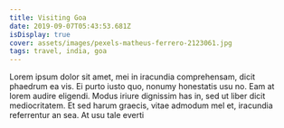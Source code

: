 ```yaml
---
title: Visiting Goa
date: 2019-09-07T05:43:53.681Z
isDisplay: true
cover: assets/images/pexels-matheus-ferrero-2123061.jpg
tags: travel, india, goa
---
```

Lorem ipsum dolor sit amet, mei in iracundia comprehensam, dicit phaedrum ea vis. Ei purto iusto quo, nonumy honestatis usu no. Eam at lorem audire eligendi. Modus iriure dignissim has in, sed ut liber dicit mediocritatem. Et sed harum graecis, vitae admodum mel et, iracundia referrentur an sea. At usu tale everti 

